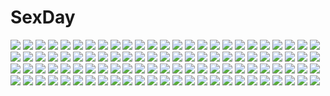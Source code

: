 # SexDay
![](https://konachan.com/image/5bd67ce2aee75d55c138f155b6bb2685/Konachan.com%20-%2015558%20dualscreen%20izayoi_sakuya%20maid%20scarf%20snow%20touhou%20winter%20yuuki_tatsuya.jpg)
![](https://konachan.com/image/370d0f1d98b06f1e6a6cbb97c5914f09/Konachan.com%20-%20106594%202girls%20azumi_kazuki%20blush%20fang%20patchouli_knowledge%20remilia_scarlet%20thighhighs%20touhou%20vampire%20wings.jpg)
![](https://konachan.com/image/c0da55dd7b7b1c287adcb44cb99f45e2/Konachan.com%20-%20184584%20chinese_clothes%20chinese_dress%20fang%20kodamasawa_izumi%20original%20wink.jpg)
![](https://konachan.com/image/ffd8006d3dfc297d9f0e67239c296fcf/Konachan.com%20-%20122667%20blonde_hair%20blue_eyes%20brown_eyes%20brown_hair%20chibi%20crossover%20dress%20glasses%20green_eyes%20kiyal%20long_hair%20lr%20ponytail%20purple_hair%20waitress%20working%21%21.jpg)
![](https://konachan.com/jpeg/4b68c7ac3c8e08e97b8238d6bdf8c71c/Konachan.com%20-%20128171%20animal_ears%20blush%20breasts%20bunny_ears%20bunnygirl%20dabadhi%20nipples%20no_bra%20open_shirt%20panties%20spread_legs%20striped_panties%20touhou%20underwear.jpg)
![](https://konachan.com/jpeg/a33d2fbb618a6a42db1ed47983364f53/Konachan.com%20-%20271281%202girls%20aqua_eyes%20blonde_hair%20boo%20bowsette%20breasts%20crown%20horns%20nipples%20plz%20pointed_ears%20super_mario_bros%20tagme_%28artist%29%20tail%20uncensored%20white_hair.jpg)
![](https://konachan.com/image/5566daad9239e4be5e4f7d4132db9f09/Konachan.com%20-%2040774%20brown_eyes%20brown_hair%20clannad%20furukawa_nagisa%20key%20logo%20short_hair%20zoom_layer.jpg)
![](https://konachan.com/jpeg/1b06419e15911b08e18e596986badfc1/Konachan.com%20-%20145598%20black_rock_shooter%20blue_eyes%20gun%20kuroi_mato%20weapon%20white.jpg)
![](https://konachan.com/image/04c60496425ee8a7d1ef9b60008043ee/Konachan.com%20-%20290411%20animal%20arknights%20blood%20long_hair%20red_eyes%20shark%20sheya%20specter_%28arknights%29%20water%20white_hair.jpg)
![](https://konachan.com/image/655b703dd61298d4a1999a03eda05a55/Konachan.com%20-%20231188%202girls%20blonde_hair%20brown_hair%20cigarette%20close%20hoodie%20long_hair%20nilitsu%20original%20purple_eyes%20short_hair%20smoking%20yellow_eyes.jpg)
![](https://konachan.com/jpeg/bd2d2e7e9853b42be0a18648e92f96c0/Konachan.com%20-%20148016%20bike_shorts%20blonde_hair%20blush%20chuning_lover%20game_cg%20koso%20long_hair%20natsu_konatsu%20red_eyes%20school_uniform%20shorts%20tie.jpg)
![](https://konachan.com/image/6385de75e4b0b88702aa007ebf6124b7/Konachan.com%20-%2056045%20brown_eyes%20brown_hair%20logo%20school_swimsuit%20swimsuit%20tamaki%20to_heart_2_another_days%20twintails%20white%20yuzuhara_konomi.jpg)
![](https://konachan.com/image/0edbea4f3d3965e0bcf3c1c7eb5c645e/Konachan.com%20-%20154384%20kirigaya_suguha%20sword_art_online.jpg)
![](https://konachan.com/jpeg/e90f426773a0d2d69bd2331bf8bda7cd/Konachan.com%20-%20304861%20aiba_yumi%20blonde_hair%20blush%20flowers%20garter_belt%20grass%20idolmaster%20idolmaster_cinderella_girls%20nekonomimi%20short_hair%20skirt.jpg)
![](https://konachan.com/image/01f2b4f68751abc102a6ed84aea690e3/Konachan.com%20-%20263727%20bed%20blush%20bodysuit%20breasts%20brown_hair%20censored%20fingering%20miyuki_yaya%20nipples%20pantyhose%20pubic_hair%20pussy%20see_through%20short_hair%20spread_legs%20yellow_eyes.jpg)
![](https://konachan.com/jpeg/074e0e675784a4236dba906bb4a10e05/Konachan.com%20-%20161139%20blonde_hair%20crying%20game_cg%20green_eyes%20guardian_place%20hibarigaoka_itsuki%20hinata_mutsuki%20long_hair%20skyfish%20tears%20tie.jpg)
![](https://konachan.com/jpeg/b07a8db45f657cd3c920dadb05b9b572/Konachan.com%20-%20119598%20bondage%20breasts%20cabbit%20game_cg%20midori_no_umi%20nipples%20rope%20saeki_hokuto%20sara_%28midori_no_umi%29%20sex.jpg)
![](https://konachan.com/image/a7dc8ae1eee5ca2b8905b063ef045768/Konachan.com%20-%2027324%20aa_megami-sama%20belldandy%20brown_hair%20feathers%20long_hair%20wings.jpg)
![](https://konachan.com/image/611305fd3b55cd0052eb4f7db78e4075/Konachan.com%20-%20303048%202girls%20apron%20blood%20blue_eyes%20breasts%20cigarette%20cleavage%20close%20collar%20cropped%20cross%20dark_skin%20headdress%20long_hair%20maid%20no_bra%20original%20red_eyes%20smoking.jpg)
![](https://konachan.com/image/216e340f52bc9d8cb11998b70d9bc5f8/Konachan.com%20-%2014848%20himura_kenshin%20japanese_clothes%20male%20rurouni_kenshin%20scar%20sword%20weapon%20yukishiro_tomoe.jpg)
![](https://konachan.com/jpeg/5b0bc68dc1e53ead2af92bfddc9c9102/Konachan.com%20-%20174049%20asasaka_tokiya%20blonde_hair%20blush%20game_cg%20hulotte%20ikegami_akane%20male%20mizunashi_miya%20ribbons%20scarf%20short_hair%20tears.jpg)
![](https://konachan.com/image/03594f2db73d1e7701b09d62e68d37c6/Konachan.com%20-%20131888%20blonde_hair%20blush%20green_eyes%20original%20windforcelan%20wings.jpg)
![](https://konachan.com/image/14952a7a3f33053390c61ee18d2c835a/Konachan.com%20-%2011767%20angel%20barefoot%20black_eyes%20blonde_hair%20breasts%20brown_eyes%20cleavage%20dress%20feathers%20fuji_shinobu%20full_moon_wo_sagashite%20koyama_mitsuki%20long_hair%20wings.jpg)
![](https://konachan.com/image/0ea4ce043b9ad29a4f63ab630f774fe2/Konachan.com%20-%20170341%20ass%20blue%20blue_eyes%20blue_hair%20blush%20headband%20madobe_nanami%20microsoft%20os-tan%20panties%20shimoku%20short_hair%20skirt%20underwear%20windows.jpg)
![](https://konachan.com/image/d1cb7f05d22ead519f2dcb7e655cea22/Konachan.com%20-%2048237%20akatsuki_no_goei%20breast_grab%20breasts%20game_cg%20nikaidoh_aya%20pajamas%20syangrila%20tomose_shunsaku.jpg)
![](https://konachan.com/jpeg/aa68729f12955b7fd0739424256e8ed2/Konachan.com%20-%20283127%20blush%20braids%20brown_eyes%20brown_hair%20close%20flowers%20headdress%20japanese_clothes%20kentaurosu%20kimono%20original%20phone%20rose%20short_hair.jpg)
![](https://konachan.com/jpeg/a7ed53307ae1e01f5980eeb083fb99d9/Konachan.com%20-%20272381%20bed%20bicolored_eyes%20breasts%20cum%20gloves%20gray_hair%20long_hair%20navel%20nipples%20penis%20pussy%20sex%20spread_legs%20tagme_%28artist%29%20thighhighs%20twintails%20uncensored.jpg)
![](https://konachan.com/image/3412bd3a71fd632881bcd4dee5bbc228/Konachan.com%20-%2092306%20flowers%20headphones%20long_hair%20monochrome%20original%20scarf%20sketch%20skirt.jpg)
![](https://konachan.com/image/e9bca16e6d825c08b1bb2b0a01e56485/Konachan.com%20-%20282823%20anthropomorphism%20clouds%20group%20i-401_%28kancolle%29%20i-58_%28kancolle%29%20kantai_collection%20kokudou_juunigou%20loli%20ro-500_%28kancolle%29%20sky%20swimsuit.jpg)
![](https://konachan.com/jpeg/09d66ef9a1a35830731c683eb6ef94a6/Konachan.com%20-%20289517%20bed%20blush%20breasts%20dark_skin%20gray_eyes%20gray_hair%20greem_bang%20headband%20nipples%20nude%20penis%20pokemon%20pubic_hair%20pussy%20saitou_%28pokemon%29%20sex%20short_hair%20tears.jpg)
![](https://konachan.com/image/d0ce42fbec0c16fb0ac5a388bfdbb088/Konachan.com%20-%2044103%20animal_ears%20catgirl%20etogami_kazuya%20kaenbyou_rin%20panties%20touhou%20underwear.jpg)
![](https://konachan.com/image/a31538a165ae919c3b9818ccc0dfcfac/Konachan.com%20-%2093895%202girls%20fang%20flandre_scarlet%20hat%20mount_whip%20remilia_scarlet%20touhou%20vampire%20wings.jpg)
![](https://konachan.com/jpeg/2b19f7a2cd305f33cac20bb29b187737/Konachan.com%20-%20169709%20blush%20breasts%20censored%20cleavage%20frill%20game_cg%20gray_hair%20long_hair%20nipples%20nopan%20paper%20penis%20purple_eyes%20pussy%20pussy_juice%20see_through%20sex.jpg)
![](https://konachan.com/image/069fe06c6ee8078c58a1b1ef279db687/Konachan.com%20-%2029273%20littlewitch%20oyari_ashito.jpg)
![](https://konachan.com/jpeg/2d908f32b3d342c7be3b9eaf9ddfe6f3/Konachan.com%20-%20220840%20aikatsu%21%20hitoto%20kitaouji_sakura.jpg)
![](https://konachan.com/image/2fa20498a2a06fbfd478df697c56b6b3/Konachan.com%20-%20241275%20all_male%20animal%20arizuka_%2813033303%29%20bird%20blonde_hair%20clouds%20grass%20horse%20male%20original%20red_eyes%20short_hair%20sky%20tree.jpg)
![](https://konachan.com/jpeg/5ba84e45d2939491b9193f5a5d780db8/Konachan.com%20-%20103646%20animal_ears%20blush%20chibi%20foxgirl%20gray_hair%20original%20red_eyes%20shinshia%20tail.jpg)
![](https://konachan.com/image/93df40fdb7434d2b55c60d96d068aca8/Konachan.com%20-%2013250%20tagme.jpg)
![](https://konachan.com/jpeg/a935f25a3af21c2c30f35bbe6c385949/Konachan.com%20-%20266737%20ass%20blush%20brown_hair%20dress%20green_eyes%20idolmaster%20idolmaster_cinderella_girls%20long_hair%20ment%20nopan%20ponytail%20takamori_aiko.jpg)
![](https://konachan.com/jpeg/ce97191ea56c1213bb2b90f3f25dd22a/Konachan.com%20-%2058449%20breasts%20cleavage%20estel_freesia%20gloves%20pink_hair%20ribbons%20thighhighs%20yoake_mae_yori_ruri_iro_na.jpg)
![](https://konachan.com/image/3bf46b9e8586cbd738d1bc1fb3770989/Konachan.com%20-%20144343%20beach%20blue_eyes%20bow%20cameltoe%20erect_nipples%20headband%20katana%20ke-ta%20konpaku_youmu%20myon%20short_hair%20swimsuit%20sword%20touhou%20water%20weapon%20wet%20white_hair.jpg)
![](https://konachan.com/image/ea342ec5e91b982785d473e9e5595493/Konachan.com%20-%20108259%20blush%20flowers%20hatsune_miku%20long_hair%20munakata%20twintails%20vocaloid%20white_hair%20wings.jpg)
![](https://konachan.com/image/9ec35bb80490a77d5237a262c178a43e/Konachan.com%20-%20168295%202girls%20black_hair%20brown_eyes%20brown_hair%20headband%20kneehighs%20okiru%20original%20paper%20school_uniform%20skirt.jpg)
![](https://konachan.com/jpeg/f55234235a6c7456e24709baab2b6b08/Konachan.com%20-%20206269%20apron%20blonde_hair%20breasts%20brown_eyes%20censored%20game_cg%20karatabe%20long_hair%20naked_apron%20natsuki_rino%20nipples%20penis%20pussy%20pussy_juice%20sex.jpg)
![](https://konachan.com/image/ebbc9cf59babe76c664e5900d5d66aae/Konachan.com%20-%20111860%20axanael%20bondage%20bra%20fujimi_ena%20game_cg%20kawaraya_sugoroku%20male%20tsuji_santa%20underwear.jpg)
![](https://konachan.com/image/30873faa41bf297027068b1992ee14b4/Konachan.com%20-%20206841%20blue_eyes%20jpeg_artifacts%20katana%20konpaku_youmu%20myon%20novcel%20sword%20touhou%20weapon%20white_hair.jpg)
![](https://konachan.com/image/d74bf12433de86d57c6416c736795999/Konachan.com%20-%20256018%20aizawa_chihiro%20aqua_eyes%20blonde_hair%20blush%20breasts%20long_hair%20original%20pantyhose%20sideboob%20skirt.jpg)
![](https://konachan.com/image/035065aa0d61ed285638f1a314c5efef/Konachan.com%20-%20141125%20animal_ears%20bed%20blue_eyes%20blush%20bow%20catgirl%20konpaku_youmu%20liong%20loli%20myon%20pepepe%20short_hair%20skirt%20tail%20touhou%20white_hair.jpg)
![](https://konachan.com/jpeg/e8e7a68a311f0a300decd6291dd82542/Konachan.com%20-%20165852%20black_hair%20blue_eyes%20blush%20cheerleader%20kantoku%20long_hair%20miyaguchi_kei%20navel%20orange_hair%20pajamas%20pink_eyes%20pink_hair%20scan%20short_hair%20skirt%20wink.jpg)
![](https://konachan.com/image/135ef00ed16f5685514cffbc21028ebd/Konachan.com%20-%2071319%20animal_ears%20caffein%20catgirl%20hatsune_miku%20jpeg_artifacts%20tail%20twintails%20vocaloid%20white%20yowane_haku.jpg)
![](https://konachan.com/image/2a365e5bf6d7de42987b7ec74098c0c9/Konachan.com%20-%2036958%20amamiya_yuuko%20ef.jpg)
![](https://konachan.com/image/c72156975fa45462f202f3bb649b09ce/Konachan.com%20-%20156158%20bow%20brown_hair%20dress%20gun%20reiuji_utsuho%20total9%20touhou%20weapon%20wings%20yellow_eyes.jpg)
![](https://konachan.com/jpeg/c6b694832582a02a37999da1fd812d36/Konachan.com%20-%20253066%20ass%20blush%20breasts%20dark_skin%20game_cg%20gray_eyes%20long_hair%20nipples%20pussy%20red_hair%20spread_legs%20tentacles%20thighhighs%20uncensored%20wanaca%20winged_cloud.jpg)
![](https://konachan.com/jpeg/95b186adac33a777e7bfc43ba3b6bd65/Konachan.com%20-%20182512%20blue_eyes%20pantyhose%20ponytail%20purple_hair%20zone%20zone-tan.jpg)
![](https://konachan.com/jpeg/07ef1dfd8c47a0570af32c6e8fa64777/Konachan.com%20-%2090631%20blush%20cross%20rumia%20ryosios%20short_hair%20touhou.jpg)
![](https://konachan.com/image/1a76c17025016b2c1f7a7d5cdd7b1fba/Konachan.com%20-%20146060%20all_male%20black_eyes%20black_hair%20building%20clouds%20gray%20male%20monochrome%20mononoke_%28empty%29%20ruins%20short_hair%20tree%20water.jpg)
![](https://konachan.com/jpeg/00a094f8ae418e61c4d779bd08f63c2e/Konachan.com%20-%20288043%20bikini%20blue_eyes%20breasts%20cleavage%20collar%20hat%20idolmaster%20navel%20ponytail%20pool%20purple_hair%20see_through%20swim_ring%20swimsuit%20tanaka_mamimi%20water%20wristwear.jpg)
![](https://konachan.com/jpeg/0d2a5dfb1d872c407780a9e6b496a99b/Konachan.com%20-%20218445%20blonde_hair%20dungeon_and_fighter%20female_mage_%28dnf%29%20gloves%20hat%20long_hair%20mil-yu%20pointed_ears%20red_eyes%20thighhighs.jpg)
![](https://konachan.com/image/240d3a9828aa67c3b1edabdd0a91a400/Konachan.com%20-%20246883%20bodysuit%20breasts%20horns%20liang_xing%20mercy_%28overwatch%29%20overwatch%20petals%20purple_eyes%20purple_hair%20short_hair%20tail%20watermark%20wings.jpg)
![](https://konachan.com/jpeg/e060e9fcdd07a05ef3672162c11ae870/Konachan.com%20-%20252642%202girls%20abe_nana%20apron%20bow%20brown_hair%20cat_smile%20catgirl%20clouds%20dress%20fang%20gloves%20halloween%20idolmaster%20maid%20ponytail%20pumpkin%20short_hair%20sky%20thighhighs.jpg)
![](https://konachan.com/image/e7e1490667c55c81d8c8e553ee8f0375/Konachan.com%20-%20242040%20banana_nagi%20black_hair%20breasts%20long_hair%20navel%20nipples%20nude%20pussy%20tales_of_berseria%20uncensored%20velvet_crowe%20watermark%20yellow_eyes.jpg)
![](https://konachan.com/image/fc77b530a98c3bfdbf4a94309282a237/Konachan.com%20-%2016036%20animal_ears%20blonde_hair%20catgirl%20panties%20senmu%20tail%20underwear.jpg)
![](https://konachan.com/image/fabc4fd22e633e525ca818d8a883f3aa/Konachan.com%20-%2049598%20bleach%20kuchiki_rukia.jpg)
![](https://konachan.com/jpeg/e6e4d4800e0ca1b93f80e8ca7085af30/Konachan.com%20-%20218930%20blonde_hair%20clouds%20dress%20green_eyes%20hat%20moriya_suwako%20raika_%28rry_raika%29%20ribbons%20rope%20shrine%20sky%20thighhighs%20touhou%20twintails.jpg)
![](https://konachan.com/image/3802d7305290834686d62f4d750df65d/Konachan.com%20-%20306882%20barefoot%20bondage%20dark_matou_sakura%20dress%20fate_grand_order%20fate_%28series%29%20gabiran%20gray_hair%20magic%20matou_sakura%20red_eyes%20short_hair%20signed%20water.jpg)
![](https://konachan.com/jpeg/8ff8d7cbb3e880931635dd47334dff90/Konachan.com%20-%2055729%2077%20green_hair%20long_hair%20mikagami_mamizu%20school_uniform%20stella_%2877%29%20yellow_eyes.jpg)
![](https://konachan.com/jpeg/126b55e1050e115de49f8b808b52dc9f/Konachan.com%20-%20190372%20blush%20breasts%20brown_eyes%20brown_hair%20dengeki_hime%20dress%20long_hair%20nipples%20no_bra%20open_shirt%20panties%20sword%20tel-o%20thighhighs%20underwear%20weapon.jpg)
![](https://konachan.com/jpeg/aecdabe811cf3f3c7119760bf3401d56/Konachan.com%20-%20190523%20bra%20breasts%20cameltoe%20chainsaw%20cleavage%20demon%20halloween%20long_hair%20miyuki_rei%20original%20panties%20red_eyes%20thighhighs%20twintails%20underwear%20wings.jpg)
![](https://konachan.com/jpeg/fded48d591a3c45dad109f553309d7eb/Konachan.com%20-%20245755%20animal%20aqua_eyes%20ass%20blush%20bow%20breasts%20cat%20cleavage%20foxgirl%20long_hair%20panties%20qbspdl%20ribbons%20stockings%20tail%20thighhighs%20umbrella%20underwear%20white.jpg)
![](https://konachan.com/jpeg/2bcc3c07b9aeacc8fefe84c986a597d0/Konachan.com%20-%20236397%20bed%20blonde_hair%20blush%20candy%20chocolate%20kneehighs%20ogipote%20school_uniform%20short_hair%20skirt%20takanashi_hikari%20valentine%20vampire%20yellow_eyes.jpg)
![](https://konachan.com/jpeg/7f0e5131670b49ef5a151ac76b3d0073/Konachan.com%20-%2038462%20blush%20brown_eyes%20brown_hair%20cuffs_%28studio%29%20glasses%20hazuki_mao%20hazuki_rio%20hazuki_yuichi%20heart%20kiss%20logo%20long_hair%20onii-chan_daaisuki%21.jpg)
![](https://konachan.com/jpeg/e8e1201b8ed3faf74201e9c6c51eacc1/Konachan.com%20-%20166091%20anthropomorphism%20atago_%28kancolle%29%20blonde_hair%20blue_eyes%20blush%20bow%20bra%20breasts%20cleavage%20gloves%20ishikkoro%20long_hair%20navel%20open_shirt%20stockings%20underwear.jpg)
![](https://konachan.com/image/6cc4db94f9e49c762e9bba86158f1614/Konachan.com%20-%20126774%202girls%20barefoot%20book%20brown_eyes%20brown_hair%20computer%20drink%20fan%20food%20game_console%20headphones%20original%20phone%20pocky%20polychromatic%20shorts%20tomioka_jirou.jpg)
![](https://konachan.com/jpeg/964ab3462cbfa88a87befd2217ed4f46/Konachan.com%20-%20163227%20breasts%20bura_bura%20coffee_cat%20dengeki_hime%20long_hair%20nipples%20no_bra%20nopan%20open_shirt.jpg)
![](https://konachan.com/image/083037a94df9e5db6283095a138feef4/Konachan.com%20-%20197633%20blue_eyes%20bow%20flowers%20green_hair%20hat%20komeiji_koishi%20ominaeshi%20touhou.jpg)
![](https://konachan.com/image/9023ac6a6d92c2f9cf93d1b2f2eec053/Konachan.com%20-%20105278%20akio-bako%20dress%20flowers%20original%20ribbons%20twintails.jpg)
![](https://konachan.com/image/acce5184619354833b313a1ad134f66c/Konachan.com%20-%2029690%20fate_%28series%29%20fate_stay_night%20matou_sakura%20takeuchi_takashi%20type-moon.jpg)
![](https://konachan.com/image/27815fb537209398aae13787239ea4a8/Konachan.com%20-%20134389%20hazumi_rio%20lime_%28company%29%20no_bra%20open_shirt%20petapeta%20see_through%20shiokawa_aya%20short_hair%20thighhighs%20wet.jpg)
![](https://konachan.com/image/1724e88675e9c982e86daede9ab645f2/Konachan.com%20-%20225681%20cropped%20ghost_rule_%28vocaloid%29%20hatsune_miku%20hona_%28platinum_egg%29%20long_hair%20vocaloid.jpg)
![](https://konachan.com/image/3fdaeaa1564a82694f838500522463dd/Konachan.com%20-%20305765%20aqua_eyes%20blush%20bow%20braids%20crossover%20dress%20feathers%20glasses%20group%20headband%20k-on%21%20loli%20long_hair%20navel%20ogipote%20short_hair%20skirt%20twintails%20yamada_elf.jpg)
![](https://konachan.com/image/5922e90f7ce7a36b7639540269452842/Konachan.com%20-%20145212%20blonde_hair%20blue_eyes%20blush%20braids%20jpeg_artifacts%20kanijiru%20long_hair%20original%20pointed_ears%20skirt%20thighhighs%20wings%20zettai_ryouiki.jpg)
![](https://konachan.com/jpeg/de9da9ea64dd9a5abf8c9c2885caf809/Konachan.com%20-%20234745%20blush%20brown_eyes%20long_hair%20ponytail%20purple_hair%20school_uniform%20sugiura_ayano%20taka-chan%20white%20yuru_yuri.jpg)
![](https://konachan.com/image/1a275bae1d6940f7e12d79e808147005/Konachan.com%20-%20108350%20blue_eyes%20hyakka_ryouran_samurai_girls%20long_hair%20ponytail%20red_hair%20yagyuu_juubei.jpg)
![](https://konachan.com/image/2fac6ed63319394acb183351da729fcf/Konachan.com%20-%20176726%202girls%20bed%20brown_hair%20furukawa_yui%20hanamiya_nagisa%20kestrel%20long_hair%20nude%20purple_eyes%20purple_hair%20sideboob%20ushinawareta_mirai_wo_motomete%20yuri.jpg)
![](https://konachan.com/jpeg/6f0055c2ba9d086f9586140a4707ddc3/Konachan.com%20-%20126322%20barefoot%20blonde_hair%20blush%20bow%20chain%20drink%20hat%20horns%20hoshiguma_yuugi%20ibuki_suika%20mima%20reon_%28saikyou%29%20touhou%20yasaka_kanako.jpg)
![](https://konachan.com/image/74d43fc55399ed72b27660c059e3c5e4/Konachan.com%20-%20200114%20anthropomorphism%20blonde_hair%20byakuya_reki%20gloves%20kantai_collection%20red_eyes%20school_uniform%20water%20yuudachi_%28kancolle%29.jpg)
![](https://konachan.com/image/f87cf4c55cbc6ccf75434eed0b834676/Konachan.com%20-%20115166%20megurine_luka%20vocaloid.jpg)
![](https://konachan.com/image/09a61148e15513f1c08c5b952b2fc1ca/Konachan.com%20-%2022419%20nanao_naru%20rainbow_colored_icecream.jpg)
![](https://konachan.com/image/a75dffb71fb6fa54643c660336814ac4/Konachan.com%20-%2045480%20makino_nanami%20suigetsu.jpg)
![](https://konachan.com/jpeg/3ada9753679eb4bc7e36ed04dc204f09/Konachan.com%20-%20193454%20anus%20black_hair%20blush%20breasts%20censored%20clockup%20crow_lytis%20mako_hunter%20munashi_mujou%20nipples%20pussy.jpg)
![](https://konachan.com/image/433ae3444393d8fbe8835a5b46c4e6ca/Konachan.com%20-%2092149%20aiyoku_no_eustia%20bekkankou%20eustia_astraea%20long_hair%20purple_eyes%20purple_hair%20tie.jpg)
![](https://konachan.com/image/fc02b6a318f5bf0cc59cee7d155b7a4e/Konachan.com%20-%20124814%20bikini%20breasts%20cleavage%20mahou_shoujo_lyrical_nanoha%20mahou_shoujo_lyrical_nanoha_strikers%20shinozuki_takumi%20swimsuit%20thighhighs%20vita.jpg)
![](https://konachan.com/jpeg/e711028ee765d5060b9de0864d083cbf/Konachan.com%20-%20202961%20building%20forest%20hat%20original%20scenic%20signed%20staff%20tree%20witch_hat%20you_%28shimizu%29.jpg)
![](https://konachan.com/jpeg/f21cc827bc36399168f853345a553e0f/Konachan.com%20-%20165883%202girls%20bow%20cha_goma%20dress%20elbow_gloves%20gloves%20original%20stockings.jpg)
![](https://konachan.com/image/80ed5790cd5684f49ea973b84f94549a/Konachan.com%20-%20110121%20hydralisk%20nova_terra%20starcraft%20terran%20windtalker.jpg)
![](https://konachan.com/image/e518dbde8356ee9549e5e9420c626394/Konachan.com%20-%20174085%20animal%20aqua_eyes%20aqua_hair%20bird%20building%20clouds%20dress%20geister%20hatsune_miku%20instrument%20long_hair%20sky%20sunset%20twintails%20vocaloid.jpg)
![](https://konachan.com/image/1be8f786343a1fc7be5556617f502420/Konachan.com%20-%2030969%20eclair%20gray%20kiddy_grade.jpg)
![](https://konachan.com/jpeg/0449fcb77b64202fa59ff69c05ebb1e7/Konachan.com%20-%20101697%20breasts%20feldt_grace%20mobile_suit_gundam%20mobile_suit_gundam_00%20nipples%20panties%20red_hair%20tadano_akira%20thighhighs%20underwear.jpg)
![](https://konachan.com/image/dcd8ef3e94e255f612b86d80b5c84a33/Konachan.com%20-%20149662%20aqua_eyes%20bikini%20blush%20breasts%20cleavage%20game_cg%20izunae_meiri%20long_hair%20navel%20purple_hair%20squeez%20swimsuit%20wet%20yuibi.jpg)
![](https://konachan.com/image/966f468a979f799bd631a67ac04dd789/Konachan.com%20-%2037573%20lala_satalin_deviluke%20sairenji_haruna%20to_love_ru.jpg)
